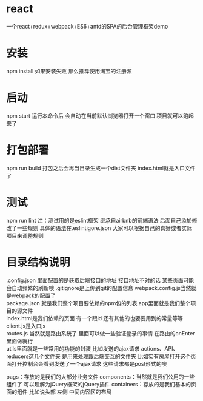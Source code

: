 # react
一个react+redux+webpack+ES6+antd的SPA的后台管理框架demo

# 安装
npm install
如果安装失败  那么推荐使用淘宝的注册源

# 启动
npm  start
运行本命令后  会自动在当前默认浏览器打开一个窗口  项目就可以跑起来了



# 打包部署
npm run build
打包之后会再当目录生成一个dist文件夹  index.html就是入口文件了 

# 测试
npm run lint
注：测试用的是eslint框架  继承自airbnb的前端语法  后面自己添加修改了一些规则
具体的语法在.eslintigore.json  大家可以根据自己的喜好或者实际项目来调整规则


# 目录结构说明
.config.json  里面配置的是获取后端接口的地址  接口地址不对的话   某些页面可能会自动频繁的刷新噢
.gitignore是上传到git的配置信息
webpack.config.js当然就是webpack的配置了  
package.json  就是我们整个项目要依赖的npm包的列表
app里面就是我们整个项目的源文件  
index.html是我们依赖的页面  有一个跟id   还有其他的也要要用到的常量等等
client.js是入口js  
routes.js  当然就是路由系统了  里面可以做一些验证登录的事情  在路由的onEnter里面做就行  
utils里面就是一些常用的功能的封装  比如发送的ajax请求
actions、API、reducers这几个文件夹  是用来处理跟后端交互的文件夹 比如实有房屋打开这个页面打开控制台会看到发送了一个ajax请求  这些请求都是post形式的噢

pags：存放的是我们的大部分业务文件
components：当然就是我们公用的一些组件了  可以理解为jQuery框架的jQuery插件
containers：存放的是我们基本的页面的组件  比如说头部 左侧 中间内容区的布局 
